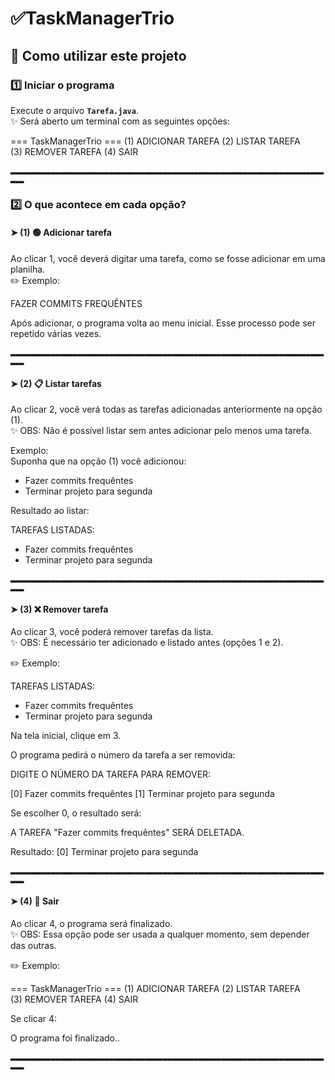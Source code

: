 # ✅TaskManagerTrio

## 📌 Como utilizar este projeto

### 1️⃣ Iniciar o programa
Execute o arquivo **`Tarefa.java`**.  
✨ Será aberto um terminal com as seguintes opções:

=== TaskManagerTrio ===
(1) ADICIONAR TAREFA
(2) LISTAR TAREFA   
(3) REMOVER TAREFA
(4) SAIR


`▂▂▂▂▂▂▂▂▂▂▂▂▂▂▂▂▂▂▂▂▂▂▂▂▂▂▂▂▂▂▂▂▂▂▂▂▂▂▂▂▂▂▂▂▂▂▂▂▂▂▂▂▂▂▂▂▂▂▂▂▂▂▂▂▂▂▂▂▂▂▂▂▂`



### 2️⃣ O que acontece em cada opção?

#### ➤ (1) 🟢 Adicionar tarefa
Ao clicar 1, você deverá digitar uma tarefa, como se fosse adicionar em uma planilha.  
✏️ Exemplo:  

FAZER COMMITS FREQUÊNTES

Após adicionar, o programa volta ao menu inicial. Esse processo pode ser repetido várias vezes.


`▂▂▂▂▂▂▂▂▂▂▂▂▂▂▂▂▂▂▂▂▂▂▂▂▂▂▂▂▂▂▂▂▂▂▂▂▂▂▂▂▂▂▂▂▂▂▂▂▂▂▂▂▂▂▂▂▂▂▂▂▂▂▂▂▂▂▂▂▂▂▂▂▂`



#### ➤ (2) 📋 Listar tarefas
Ao clicar 2, você verá todas as tarefas adicionadas anteriormente na opção (1).  
✨ OBS: Não é possível listar sem antes adicionar pelo menos uma tarefa.

Exemplo:  
Suponha que na opção (1) você adicionou:
- Fazer commits frequêntes  
- Terminar projeto para segunda  

Resultado ao listar:

TAREFAS LISTADAS:

- Fazer commits frequêntes
- Terminar projeto para segunda


`▂▂▂▂▂▂▂▂▂▂▂▂▂▂▂▂▂▂▂▂▂▂▂▂▂▂▂▂▂▂▂▂▂▂▂▂▂▂▂▂▂▂▂▂▂▂▂▂▂▂▂▂▂▂▂▂▂▂▂▂▂▂▂▂▂▂▂▂▂▂▂▂▂`


#### ➤ (3) ❌ Remover tarefa
Ao clicar 3, você poderá remover tarefas da lista.  
✨ OBS: É necessário ter adicionado e listado antes (opções 1 e 2).

✏️ Exemplo:

TAREFAS LISTADAS:

- Fazer commits frequêntes
- Terminar projeto para segunda

Na tela inicial, clique em 3.  

O programa pedirá o número da tarefa a ser removida:

DIGITE O NÚMERO DA TAREFA PARA REMOVER:

[0] Fazer commits frequêntes
[1] Terminar projeto para segunda

Se escolher 0, o resultado será:

A TAREFA "Fazer commits frequêntes" SERÁ DELETADA.

Resultado:
[0] Terminar projeto para segunda


`▂▂▂▂▂▂▂▂▂▂▂▂▂▂▂▂▂▂▂▂▂▂▂▂▂▂▂▂▂▂▂▂▂▂▂▂▂▂▂▂▂▂▂▂▂▂▂▂▂▂▂▂▂▂▂▂▂▂▂▂▂▂▂▂▂▂▂▂▂▂▂▂▂`


#### ➤ (4) 🛑 Sair
Ao clicar 4, o programa será finalizado.  
✨ OBS: Essa opção pode ser usada a qualquer momento, sem depender das outras.

✏️ Exemplo:

=== TaskManagerTrio ===
(1) ADICIONAR TAREFA
(2) LISTAR TAREFA   
(3) REMOVER TAREFA
(4) SAIR

Se clicar 4:

O programa foi finalizado..


`▂▂▂▂▂▂▂▂▂▂▂▂▂▂▂▂▂▂▂▂▂▂▂▂▂▂▂▂▂▂▂▂▂▂▂▂▂▂▂▂▂▂▂▂▂▂▂▂▂▂▂▂▂▂▂▂▂▂▂▂▂▂▂▂▂▂▂▂▂▂▂▂▂`
